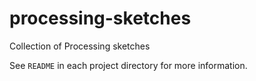 # processing-sketches
Collection of Processing sketches

See `README` in each project directory for more information.
